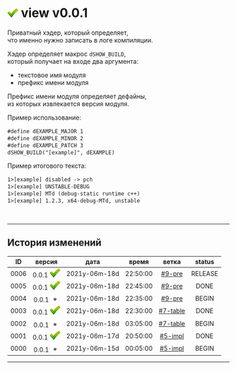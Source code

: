 [M]: #main  "формат строки информации о конфигурации"
[P]: ../../icons/progress.png
[S]: ../../icons/success.png
[F]: ../../icons/failed.png
[D]: ../../icons/danger.png
[E]: ../../icons/empty.png
[B]: ../../icons/bug.png
[N]: ../../icons/na.png

<a name="main"></a>
[![S]][M] view v0.0.1
=====================
Приватный хэдер, который определяет,  
что именно нужно записать в логе компиляции.  

Хэдер определяет макрос `dSHOW_BUILD`,  
который получает на входе два аргумента:  
  - текстовое имя модуля  
  - префикс имени модуля  

Префикс имени модуля определяет дефайны,  
из которых извлекается версия модуля.  

Пример использование:  

```
#define dEXAMPLE_MAJOR 1
#define dEXAMPLE_MINOR 2
#define dEXAMPLE_PATCH 3
dSHOW_BUILD("[example]", dEXAMPLE)
```

Пример итогового текста:  

```
1>[example] disabled -> pch
1>[example] UNSTABLE-DEBUG
1>[example] MTd (debug-static runtime c++)
1>[example] 1.2.3, x64-debug-MTd, unstable
```

<br/>

--------------------------------------------------------------------------------

История изменений 
-----------------

| **ID** | версия          |     дата      |  время   |   ветка    | status  |  
|:------:|:---------------:|:-------------:|:--------:|:----------:|:-------:|  
|  0006  | 0.0.1 [![S]][M] | 2021y-06m-18d | 22:50:00 | [#9-pre]   | RELEASE |  
|  0005  | 0.0.1 [![S]][M] | 2021y-06m-18d | 22:45:00 | [#9-pre]   | DONE    |  
|  0004  | 0.0.1 [![E]][M] | 2021y-06m-18d | 22:35:00 | [#9-pre]   | BEGIN   |  
|  0003  | 0.0.1 [![S]][M] | 2021y-06m-18d | 22:30:00 | [#7-table] | DONE    |  
|  0002  | 0.0.1 [![E]][M] | 2021y-06m-18d | 03:05:00 | [#7-table] | BEGIN   |  
|  0001  | 0.0.1 [![S]][M] | 2021y-06m-17d | 20:50:00 | [#5-impl]  | DONE    |  
|  0000  | 0.0.1 [![E]][M] | 2021y-06m-15d | 00:05:00 | [#5-impl]  | BEGIN   |  

--------------------------------------------------------------------------------

[#9-pre]:   ../../history.md//#v002
[#7-table]: ../../history.md//#v002
[#5-impl]:  ../../history.md//#v002
